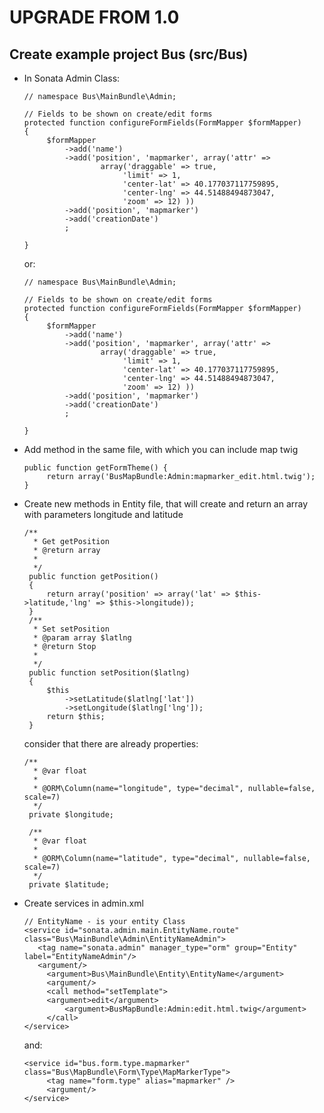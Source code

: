 ﻿UPGRADE FROM 1.0
=======================

Create example project Bus (src/Bus)
------------------------------------

 * In Sonata Admin Class:
   ```
   // namespace Bus\MainBundle\Admin;
   
   // Fields to be shown on create/edit forms
   protected function configureFormFields(FormMapper $formMapper)
   {
        $formMapper
            ->add('name')
            ->add('position', 'mapmarker', array('attr' =>
                    array('draggable' => true,
                         'limit' => 1,
                         'center-lat' => 40.177037117759895,
                         'center-lng' => 44.51488494873047,
                         'zoom' => 12) ))
            ->add('position', 'mapmarker')
            ->add('creationDate')
            ;

   }

   ```

   or:

   ```
   // namespace Bus\MainBundle\Admin;
   
   // Fields to be shown on create/edit forms
   protected function configureFormFields(FormMapper $formMapper)
   {
        $formMapper
            ->add('name')
            ->add('position', 'mapmarker', array('attr' =>
                    array('draggable' => true,
                         'limit' => 1,
                         'center-lat' => 40.177037117759895,
                         'center-lng' => 44.51488494873047,
                         'zoom' => 12) ))
            ->add('position', 'mapmarker')
            ->add('creationDate')
            ;

   }
   
   ```
 * Add method in the same file, with which you can include map twig     
   ```
   public function getFormTheme() {
        return array('BusMapBundle:Admin:mapmarker_edit.html.twig');
   } 
   ```

 * Create new methods in Entity file, that will create and return an array with parameters
   longitude and latitude     
   ```
   /**
     * Get getPosition
     * @return array
     *
     */
    public function getPosition()
    {
        return array('position' => array('lat' => $this->latitude,'lng' => $this->longitude));
    }
    /**
     * Set setPosition
     * @param array $latlng
     * @return Stop
     *
     */
    public function setPosition($latlng)
    {
        $this
            ->setLatitude($latlng['lat'])
            ->setLongitude($latlng['lng']);
        return $this;
    } 
   ```
   
   consider that there are already properties:
   
   ```
   /**
     * @var float
     *
     * @ORM\Column(name="longitude", type="decimal", nullable=false, scale=7)
     */
    private $longitude;

    /**
     * @var float
     *
     * @ORM\Column(name="latitude", type="decimal", nullable=false, scale=7)
     */
    private $latitude;
   ```
 
 * Create services in admin.xml

   ```
   // EntityName - is your entity Class
   <service id="sonata.admin.main.EntityName.route" class="Bus\MainBundle\Admin\EntityNameAdmin">
      <tag name="sonata.admin" manager_type="orm" group="Entity" label="EntityNameAdmin"/>
      <argument/>
        <argument>Bus\MainBundle\Entity\EntityName</argument>
        <argument/>
        <call method="setTemplate">
        <argument>edit</argument>
            <argument>BusMapBundle:Admin:edit.html.twig</argument>
        </call>
   </service> 
   ```
   and:
    
   ```
   <service id="bus.form.type.mapmarker" class="Bus\MapBundle\Form\Type\MapMarkerType">
        <tag name="form.type" alias="mapmarker" />
        <argument/>
   </service>
   ```





